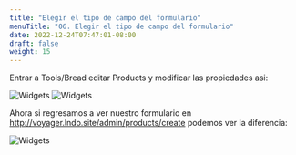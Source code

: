 ```yaml
---
title: "Elegir el tipo de campo del formulario"
menuTitle: "06. Elegir el tipo de campo del formulario"
date: 2022-12-24T07:47:01-08:00
draft: false
weight: 15
---
```


Entrar a Tools/Bread editar Products y modificar las propiedades asi:

![Widgets](/Voyager/editar-prop1.png)
![Widgets](/Voyager/editar-prop2.png)

Ahora si regresamos a ver nuestro formulario en http://voyager.lndo.site/admin/products/create podemos ver la diferencia:

![Widgets](/Voyager/formulario-producto1.png)




